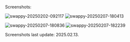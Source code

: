 Screenshots:

![swappy-20250202-092117](https://github.com/user-attachments/assets/de1bc92b-797c-472b-aff1-b0c417e0d39f)     ![swappy-20250207-180413](https://github.com/user-attachments/assets/7007b0e2-5d47-45da-8ceb-f48144a4c0f7)

![swappy-20250207-180836](https://github.com/user-attachments/assets/4f9e5d8a-e20b-4a3c-ac2e-4582c9dab7d0)     ![swappy-20250207-182239](https://github.com/user-attachments/assets/6a6b374d-28e8-4072-a61b-d85c750b3727)

Screenshots last update: 2025.02.13.
                     









